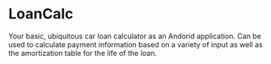 # LoanCalc

Your basic, ubiquitous car loan calculator as an Andorid application.  Can be used to calculate payment information based on a variety of input as well as the amortization table for the life of the loan.
